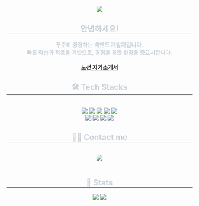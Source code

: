 <div align= "center">
    <img src="https://capsule-render.vercel.app/api?type=waving&color=0:42485c,100:bddbe0&height=180&text=&animation=&fontColor=000000&fontSize=70" />
    </div>
    <div align= "center"> 
    <h2 style="border-bottom: 1px solid #21262d; color: #c9d1d9;"> 안녕하세요! </h2>  
    <div style="font-weight: 700; font-size: 15px; text-align: center; color: #c9d1d9;"> 꾸준히 성장하는 백엔드 개발자입니다.<br></li>빠른 학습과 적용을 기반으로, 경험을 통한 성장을 중요시합니다.</li><br><br></li><a href="https://www.notion.so/yr<li>s/1728d1549c9880d8b8d8f4db52e250c5?pvs=4">노션 자기소개서</a> </div> 
    </div>
    <div align= "center">
    <h2 style="border-bottom: 1px solid #21262d; color: #c9d1d9;"> 🛠️ Tech Stacks </h2> <br> 
    <div style="margin: 0 auto; text-align: center;" align= "center"> <img src="https://img.shields.io/badge/Spring Boot-6DB33F?style=flat-square&logo=Spring Boot&logoColor=white">
          <img src="https://img.shields.io/badge/Java-007396?style=flat-square&logo=Java&logoColor=white">
          <img src="https://img.shields.io/badge/Django-092E20?style=flat-square&logo=Django&logoColor=white">
          <img src="https://img.shields.io/badge/Python-3776AB?style=flat-square&logo=Python&logoColor=white">
          <img src="https://img.shields.io/badge/MySQL-4479A1?style=flat-square&logo=MySQL&logoColor=white">
          <br/><img src="https://img.shields.io/badge/MongoDB-47A248?style=flat-square&logo=MongoDB&logoColor=white">
          <img src="https://img.shields.io/badge/Github-181717?style=flat-square&logo=Github&logoColor=white">
          <img src="https://img.shields.io/badge/Docker-2496ED?style=flat-square&logo=Docker&logoColor=white">
          <img src="https://img.shields.io/badge/Amazon AWS-232F3E?style=flat-square&logo=Amazon AWS&logoColor=white">
          </div>
    </div>
    <div align= "center">
    <h2 style="border-bottom: 1px solid #21262d; color: #c9d1d9;"> 🧑‍💻 Contact me </h2> <br> 
    <div align= "center"> <a href=mailto:yoursin0330@gmail.com> <img src="https://img.shields.io/badge/Gmail-EA4335?style=flat-square&logo=Gmail&logoColor=white&link=mailto:yoursin0330@gmail.com"> </a>
          </div>  <br> 
    <div align= "center">  </div> 
    </div>
    <div align= "center"> 
    <h2 style="border-bottom: 1px solid #21262d; color: #c9d1d9;"> 🏅 Stats </h2> <div align= "center"> <img src="https://github-readme-stats.vercel.app/api?username=yoursin0330&bg_color=180,42485c,00000000&title_color=ffffff&text_color=ffffff"
         /> <img src="https://github-readme-stats.vercel.app/api/top-langs/?username=yoursin0330&layout=compact&bg_color=180,42485c,00000000&title_color=ffffff&text_color=ffffff"
           /> </div> 
    </div>
    
